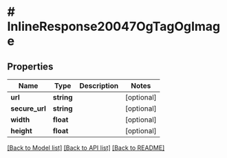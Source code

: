 # # InlineResponse20047OgTagOgImage

## Properties

Name | Type | Description | Notes
------------ | ------------- | ------------- | -------------
**url** | **string** |  | [optional]
**secure_url** | **string** |  | [optional]
**width** | **float** |  | [optional]
**height** | **float** |  | [optional]

[[Back to Model list]](../../README.md#models) [[Back to API list]](../../README.md#endpoints) [[Back to README]](../../README.md)
